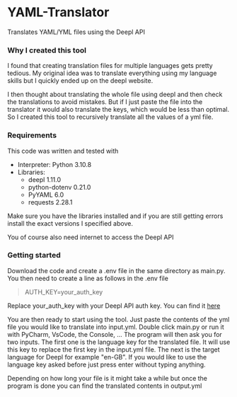# YAML-Translator
Translates YAML/YML files using the Deepl API

### Why I created this tool
I found that creating translation files for multiple languages gets pretty tedious. My original idea was to translate everything using my language skills but I quickly ended up on the deepl website.

I then thought about translating the whole file using deepl and then check the translations to avoid mistakes. But if I just paste the file into the translator it would also translate the keys, which would be less than optimal. So I created this tool to recursively translate all the values of a yml file.

### Requirements
This code was written and tested with 
- Interpreter: Python 3.10.8
- Libraries:
  - deepl 1.11.0
  - python-dotenv 0.21.0
  - PyYAML 6.0
  - requests 2.28.1

Make sure you have the libraries installed and if you are still getting errors install the exact versions I specified above.

You of course also need internet to access the Deepl API

### Getting started
Download the code and create a .env file in the same directory as main.py.
You then need to create a line as follows in the .env file
> AUTH_KEY=your_auth_key

Replace your_auth_key with your Deepl API auth key. You can find it [here](https://www.deepl.com/en/account/summary)

You are then ready to start using the tool. Just paste the contents of the yml file you would like to translate into input.yml. Double click main.py or run it with PyCharm, VsCode, the Console, ...
The program will then ask you for two inputs. The first one is the language key for the translated file. It will use this key to replace the first key in the input.yml file. The next is the target language for Deepl for example "en-GB". If you would like to use the language key asked before just press enter without typing anything.

Depending on how long your file is it might take a while but once the program is done you can find the translated contents in output.yml
